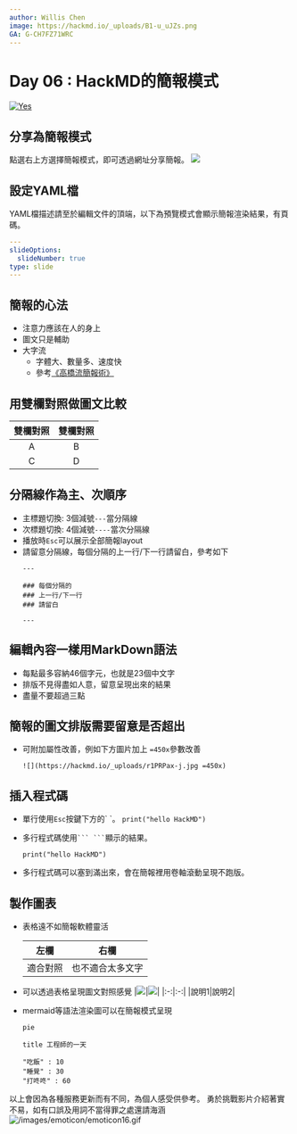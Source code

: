 ```yaml
---
author: Willis Chen
image: https://hackmd.io/_uploads/B1-u_uJZs.png
GA: G-CH7FZ71WRC
---
```


# Day 06 : HackMD的簡報模式

[![Yes](https://img.youtube.com/vi/edLu-B7hPNA/0.jpg)](https://www.youtube.com/watch?v=edLu-B7hPNA)

## 分享為簡報模式
點選右上方選擇簡報模式，即可透過網址分享簡報。
![](https://hackmd.io/_uploads/SySgC07aq.png)

## 設定YAML檔
YAML檔描述請至於編輯文件的頂端，以下為預覽模式會顯示簡報渲染結果，有頁碼。

```yaml
---
slideOptions:
  slideNumber: true
type: slide
---
```


## 簡報的心法
- 注意力應該在人的身上
- 圖文只是輔助
- 大字流 
    - 字體大、數量多、速度快
    - 參考[《高橋流簡報術》](https://www.books.com.tw/products/0010457745)


## 用雙欄對照做圖文比較

|雙欄對照|雙欄對照
|:-:|:-:
|A|B
|C|D


## 分隔線作為主、次順序
- 主標題切換: 3個減號```---```當分隔線
- 次標題切換: 4個減號```----```當次分隔線
- 播放時`Esc`可以展示全部簡報layout
- 請留意分隔線，每個分隔的上一行/下一行請留白，參考如下
    ```
    ---

    ### 每個分隔的
    ### 上一行/下一行
    ### 請留白

    ---
    ```

## 編輯內容一樣用MarkDown語法
- 每點最多容納46個字元，也就是23個中文字
- 排版不見得盡如人意，留意呈現出來的結果
- 盡量不要超過三點

## 簡報的圖文排版需要留意是否超出
- 可附加屬性改善，例如下方圖片加上 `=450x`參數改善

    ```
    ![](https://hackmd.io/_uploads/r1PRPax-j.jpg =450x)
    ```


## 插入程式碼
- 單行使用`Esc`按鍵下方的\` \`。
    `print("hello HackMD")`

- 多行程式碼使用` ``` ``` `顯示的結果。
    ```
    print("hello HackMD")
    ```
- 多行程式碼可以塞到滿出來，會在簡報裡用卷軸滾動呈現不跑版。

## 製作圖表
- 表格遠不如簡報軟體靈活

    |左欄|右欄|
    |:-:|:-:|
    |適合對照|也不適合太多文字|

- 可以透過表格呈現圖文對照感覺
    |![](https://hackmd.io/_uploads/SkwzjCmaq.png)|![](https://hackmd.io/_uploads/rkYQoAm65.png)|
    |:-:|:-:|
    |說明1|說明2|


- mermaid等語法渲染圖可以在簡報模式呈現
    ```mermaid
    pie

    title 工程師的一天

    "吃飯" : 10
    "睡覺" : 30
    "打咚咚" : 60
    ```

以上會因為各種服務更新而有不同，為個人感受供參考。
勇於挑戰影片介紹著實不易，如有口誤及用詞不當得罪之處還請海涵
![/images/emoticon/emoticon16.gif](/images/emoticon/emoticon16.gif)
